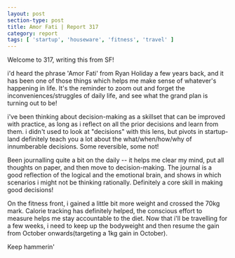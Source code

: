 ```yaml
---
layout: post
section-type: post
title: Amor Fati | Report 317
category: report
tags: [ 'startup', 'houseware', 'fitness', 'travel' ]
---
```


Welcome to 317, writing this from SF!

i'd heard the phrase 'Amor Fati' from Ryan Holiday a few years back, and it has been one of those things which helps me make sense of whatever's happening in life. It's the reminder to zoom out and forget the inconveniences/struggles of daily life, and see what the grand plan is turning out to be!

i've been thinking about decision-making as a skillset that can be improved with practice, as long as i reflect on all the prior decisions and learn from them. i didn't used to look at "decisions" with this lens, but pivots in startup-land definitely teach you a lot about the what/when/how/why of innumberable decisions. Some reversible, some not!

Been journalling quite a bit on the daily -- it helps me clear my mind, put all thoughts on paper, and then move to decision-making. The journal is a good reflection of the logical and the emotional brain, and shows in which scenarios i might not be thinking rationally. Definitely a core skill in making good decisions!

On the fitness front, i gained a little bit more weight and crossed the 70kg mark. Calorie tracking has definitely helped, the conscious effort to measure helps me stay accountable to the diet. Now that i'll be travelling for a few weeks, i need to keep up the bodyweight and then resume the gain from October onwards(targeting a 1kg gain in October). 

Keep hammerin'